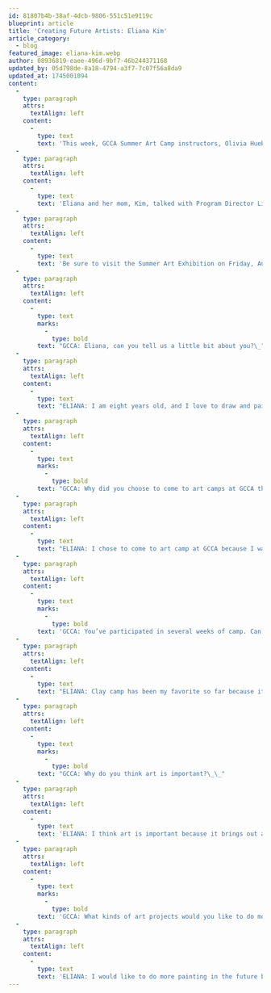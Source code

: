 ```yaml
---
id: 81807b4b-38af-4dcb-9806-551c51e9119c
blueprint: article
title: 'Creating Future Artists: Eliana Kim'
article_category:
  - blog
featured_image: eliana-kim.webp
author: 08936819-eaee-496d-9bf7-46b244371168
updated_by: 05d798de-8a18-4794-a3f7-7c07f56a8da9
updated_at: 1745001094
content:
  -
    type: paragraph
    attrs:
      textAlign: left
    content:
      -
        type: text
        text: 'This week, GCCA Summer Art Camp instructors, Olivia Hueble, Neci Harris, and Kirsten Bush, would like to shine the spotlight on a very special camper. Eight-year-old Eliana Kim has attended nearly every week of Summer Art Camp this year. We wanted to know why, with so many options for youth summer activities in Greenville, Eliana and her family chose GCCA.'
  -
    type: paragraph
    attrs:
      textAlign: left
    content:
      -
        type: text
        text: 'Eliana and her mom, Kim, talked with Program Director Liz Rundorff Smith about hobbies, favorite mediums, and future goals. We hope you’ll enjoy the conversation as much as we did.'
  -
    type: paragraph
    attrs:
      textAlign: left
    content:
      -
        type: text
        text: 'Be sure to visit the Summer Art Exhibition on Friday, August 6 from 6 – 9pm to see what our Art Campers created this year!'
  -
    type: paragraph
    attrs:
      textAlign: left
    content:
      -
        type: text
        marks:
          -
            type: bold
        text: "GCCA: Eliana, can you tell us a little bit about you?\_"
  -
    type: paragraph
    attrs:
      textAlign: left
    content:
      -
        type: text
        text: "ELIANA: I am eight years old, and I love to draw and paint.\_I love biking, too.\_I have one brother and have one pet fish named Jelly."
  -
    type: paragraph
    attrs:
      textAlign: left
    content:
      -
        type: text
        marks:
          -
            type: bold
        text: "GCCA: Why did you choose to come to art camps at GCCA this summer?\_"
  -
    type: paragraph
    attrs:
      textAlign: left
    content:
      -
        type: text
        text: "ELIANA: I chose to come to art camp at GCCA because I wanted to experience different kinds of art using different materials, and GCCA was perfect for that.\_Each week, I was able to work with different materials such as clay, printmaking materials, and fiber art.\_"
  -
    type: paragraph
    attrs:
      textAlign: left
    content:
      -
        type: text
        marks:
          -
            type: bold
        text: 'GCCA: You’ve participated in several weeks of camp. Can you tell us which week of camp has been your favorite and why?'
  -
    type: paragraph
    attrs:
      textAlign: left
    content:
      -
        type: text
        text: "ELIANA: Clay camp has been my favorite so far because it was my first time working with clay, and I got to build a sculpture with it.\_It was very fun and a new experience for me. I learned that when clay is breaking, you use water on the clay."
  -
    type: paragraph
    attrs:
      textAlign: left
    content:
      -
        type: text
        marks:
          -
            type: bold
        text: "GCCA: Why do you think art is important?\_\_"
  -
    type: paragraph
    attrs:
      textAlign: left
    content:
      -
        type: text
        text: 'ELIANA: I think art is important because it brings out a person’s creativity and allows people to share it with each other.'
  -
    type: paragraph
    attrs:
      textAlign: left
    content:
      -
        type: text
        marks:
          -
            type: bold
        text: 'GCCA: What kinds of art projects would you like to do more of in the future?'
  -
    type: paragraph
    attrs:
      textAlign: left
    content:
      -
        type: text
        text: 'ELIANA: I would like to do more painting in the future because it is my favorite activity, and I can also learn about different types of paints to create my artwork.'
---
```

